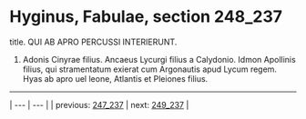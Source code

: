 # Hyginus, Fabulae, section 248_237

title. QUI AB APRO PERCUSSI INTERIERUNT.



1. Adonis Cinyrae filius. Ancaeus Lycurgi filius a Calydonio. Idmon Apollinis filius, qui stramentatum exierat cum Argonautis apud Lycum regem. Hyas ab apro uel leone, Atlantis et Pleiones filius.



---

| --- | --- |
| previous: [247_237](../247_237/) | next: [249_237](../249_237/) |